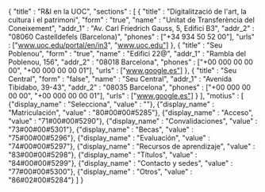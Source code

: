{
	"title" : "R&I en la UOC",
	"sections" : [
		{
			"title" : "Digitalització de l'art, la cultura i el patrimoni",
			"form" : "true",
			"name" : "Unitat de Transferència del Coneixement",
			"addr_1" : "Av. Carl Friedrich Gauss, 5, Edifici B3",
			"addr_2" : "08060 Castelldefels (Barcelona)",
			"phones" : ["+34 934 50 52 00"],
			"urls" : ["www.uoc.edu/portal/en/in3", "www.uoc.edu"]
		},
		{
			"title" : "Seu Poblenou",
			"form" : "true",
			"name" : "Edifici 22@",
			"addr_1" : "Rambla del Poblenou, 156",
			"addr_2" : "08018 Barcelona",
			"phones" : ["+00 000 00 00 00", "+00 000 00 00 01"],
			"urls" : ["www.google.es"]
		},
		{
			"title" : "Seu Central",
			"form" : "false",
			"name" : "Seu Central",
			"addr_1" : "Avenida Tibidabo, 39-43",
			"addr_2" : "08035 Barcelona",
			"phones" : ["+00 000 00 00 00", "+00 000 00 00 01"],
			"urls" : ["www.google.es"]
		}
	],
	"motius" : [
		{"display_name" : "Selecciona", "value" : ""},
		{"display_name" : "Matriculación", "value" : "80#00#00#5285"},
		{"display_name" : "Acceso", "value" : "71#00#00#5290"},
		{"display_name" : "Convalidaciones", "value" : "73#00#00#5301"},
		{"display_name" : "Becas", "value" : "75#00#00#5296"},
		{"display_name" : "Evaluación", "value" : "74#00#00#5297"},
		{"display_name" : "Recursos de aprendizaje", "value" : "83#00#00#5298"},
		{"display_name" : "Títulos", "value" : "84#00#00#5299"},
		{"display_name" : "Contacto y sedes", "value" : "77#00#00#5300"},
		{"display_name" : "Otros", "value" : "86#02#00#5284"}
	]
}